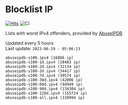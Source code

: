 # Blocklist IP

[![Hits](https://hits.seeyoufarm.com/api/count/incr/badge.svg?url=https%3A%2F%2Fgithub.com%2Fborestad%2Fblocklist-ip%2F&count_bg=%2379C83D&title_bg=%23555555&icon=&icon_color=%23E7E7E7&title=hits&edge_flat=false)](https://hits.seeyoufarm.com)  ![CI](https://img.shields.io/github/workflow/status/borestad/blocklist-ip/CI?style=flat-square)

Lists with worst IPv4 offenders, provided by [AbuseIPDB](https://www.abuseipdb.com/)

<!-- FOOTER-PLACEHOLDER -->
Updated every 5 hours<br>
Last update: `2023-06-29 - 05:06:13`
```
abuseipdb-s100.ipv4 (16886 ip)
abuseipdb-s100-1d.ipv4 (28483 ip)
abuseipdb-s100-2d.ipv4 (32134 ip)
abuseipdb-s100-3d.ipv4 (34417 ip)
abuseipdb-s100-7d.ipv4 (39574 ip)
abuseipdb-s100-30d.ipv4 (42006 ip)
abuseipdb-s100-60d.ipv4 (94949 ip)
abuseipdb-s100-90d.ipv4 (134304 ip)
abuseipdb-s100-120d.ipv4 (155724 ip)
abuseipdb-s100-all.ipv4 (310994 ip)
```
